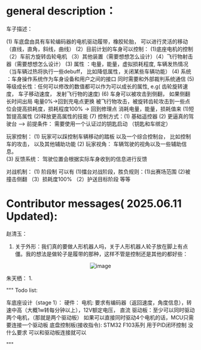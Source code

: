
# general description：
  车子描述： 
  
  (1) 车底盘由具有车轮编码器的电机驱动履带，橡胶轮胎， 可以进行灵活的移动（直线，直角，斜线，曲线）
  (2）目前计划的车身可以控制： (1)底座电机的控制 （2）车前方旋转齿轮电机  （3）其他装置（需要想想怎么设计）（4）飞行物射击器（需要想想怎么设计）
  (3) 属性  ：电量，能量，虚拟损耗程度, 车辆发热情况（当车辆过热将执行一些debuff， 比如降低属性，关闭某些车辆功能）
  (4) 系统  ：车身操作系统作为车身设备和用户之间的接口 同时需要和外部裁判系统通信
  (5) 等级成长性：任何可以修改的数值都可以作为可以成长的属性, e.g( 齿轮旋转速度， 车子移动速度， 发射飞行物的速度)
  (6) 车身可以被攻击到侧翻， 如果侧翻 长时间出局  电量0%->回到充电点更换  被飞行物攻击，被旋转齿轮攻击到一些点位会提高损耗度，损耗程度100% -> 回到修理点   消耗电量，能量，损耗值来 (1)短暂提高属性 (2)释放更高属性的技能
  (7) 控制方式：(1) 基础遥控器 (2) 更逼真的驾驶台 --> 前提条件： 需要使用一个认证过的钥匙启动 （钥匙和车绑定）
  
  玩家控制：
  (1) 玩家可以踩控制车辆移动的踏板  以及一个综合控制台， 比如控制车的攻击， 以及其他辅助功能
  (2) 玩家视角： 车辆驾驶的视角以及一些辅助信息。  
  (3) 反馈系统： 驾驶位置会根据实际车身收到的信息进行反馈

  对战机制：
  (1) 阶段制  可以有 (1)擂台对战阶段，胜负规则：(1)出赛场范围 (2)被撞击侧翻 （3）损耗度100%  （2）护送目标阶段 等等


# Contributor messages( 2025.06.11 Updated):

赵清玉：
1. 关于外形：我们真的要做人形机器人吗，关于人形机器人轮子放在脚上有点僵。我的想法是做轮子是履带的那种，这样不管是控制还是其他的都好些：

<p align="center">
  <img src="https://github.com/user-attachments/assets/eb7cfe23-a819-423b-84d9-ec87b37f1165" alt="image" />
</p>

朱天栖：
1. 



"""
 Todo list:

   车底座设计（stage 1）：
     硬件：
       电机: 要求有编码器（返回速度，角度信息），转速中高（大概1w转每分钟以上），12V额定电压， 直流
       驱动板：至少可以同时驱动两个电机，（那就是两个驱动板） 如果可以直接同时驱动4个电机的话，MCU只需要连接一个驱动板
       底盘控制板(接收指令): STM32 F103系列 用于PID闭环控制 没什么要求 可以和驱动板连接就可以
   

 """




